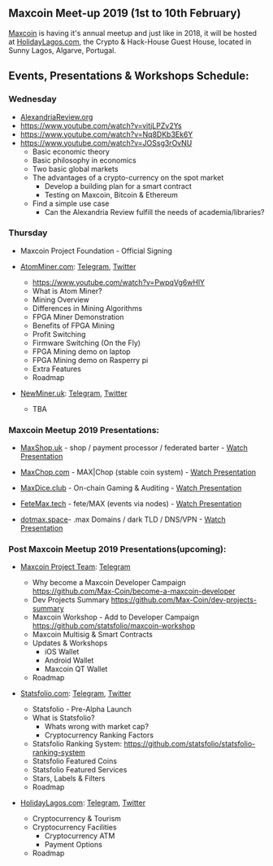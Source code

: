 ## Maxcoin Meet-up 2019 (1st to 10th February)

[Maxcoin](https://www.maxcoinproject.org) is having it's annual meetup and just like in 2018, it will be hosted at [HolidayLagos.com](https://www.holidaylagos.com), the Crypto & Hack-House Guest House, located in Sunny Lagos, Algarve, Portugal.

## Events, Presentations & Workshops Schedule:

### Wednesday
- [AlexandriaReview.org](http://alexandriareview.org)
- https://www.youtube.com/watch?v=vitjLPZv2Ys
- https://www.youtube.com/watch?v=Nq8DKb3Ek6Y
- https://www.youtube.com/watch?v=JOSsg3rOvNU
	- Basic economic theory 
	- Basic philosophy in economics
	- Two basic global markets
	- The advantages of a crypto-currency on the spot market
		- Develop a building plan for a smart contract
		- Testing on Maxcoin, Bitcoin & Ethereum
	- Find a simple use case 
		- Can the Alexandria Review fulfill the needs of academia/libraries?

### Thursday
- Maxcoin Project Foundation - Official Signing
- [AtomMiner.com](https://atomminer.com): [Telegram](https://t.me/atomminer), [Twitter](https://twitter.com/fpgaatomminer)
	- https://www.youtube.com/watch?v=PwpqVg6wHlY
	- What is Atom Miner?
	- Mining Overview
	- Differences in Mining Algorithms
	- FPGA Miner Demonstration
	- Benefits of FPGA Mining
	- Profit Switching
	- Firmware Switching (On the Fly) 
	- FPGA Mining demo on laptop
	- FPGA Mining demo on Rasperry pi
	- Extra Features
	- Roadmap
	
- [NewMiner.uk](https://newminer.uk): [Telegram](https://t.me/newmineruk), [Twitter](https://twitter.com/newmineruk)
	- TBA


### Maxcoin Meetup 2019 Presentations:

- [MaxShop.uk](https://maxshop.uk) - shop / payment processor / federated barter - [Watch Presentation](https://www.youtube.com/watch?v=994-B-SduN4)

- [MaxChop.com](https://maxchop.com) - MAX|Chop (stable coin system) - [Watch Presentation](https://www.youtube.com/watch?v=iAfzdVrnoTc)

- [MaxDice.club](https://maxdice.club) - On-chain Gaming & Auditing - [Watch Presentation](https://www.youtube.com/watch?v=dA1f7fbcuOk)

- [FeteMax.tech](https://fetemax.tech) - fete/MAX (events via nodes) - [Watch Presentation](https://www.youtube.com/watch?v=4njbu2QcJhg)

- [dotmax.space](https://dotmap.space)- .max Domains / dark TLD / DNS/VPN - [Watch Presentation](https://www.youtube.com/watch?v=fKQF7ZKsb8w)

### Post Maxcoin Meetup 2019 Presentations(upcoming):

- [Maxcoin Project Team](https://www.maxcoinproject.org/): [Telegram](https://t.me/maxcoinproject)
	- Why become a Maxcoin Developer Campaign https://github.com/Max-Coin/become-a-maxcoin-developer
	- Dev Projects Summary https://github.com/Max-Coin/dev-projects-summary
	- Maxcoin Workshop - Add to Developer Campaign https://github.com/statsfolio/maxcoin-workshop
	- Maxcoin Multisig & Smart Contracts
	- Updates & Workshops
		- iOS Wallet
		- Android Wallet
		- Maxcoin QT Wallet
	- Roadmap
		
- [Statsfolio.com](https://statsfolio.com): [Telegram](https://t.me/statsfolio), [Twitter](https://twitter.com/statsfolio)
	- Statsfolio - Pre-Alpha Launch
	- What is Statsfolio?
		- Whats wrong with market cap?
		- Cryptocurrency Ranking Factors
	- Statsfolio Ranking System: https://github.com/statsfolio/statsfolio-ranking-system
	- Statsfolio Featured Coins
	- Statsfolio Featured Services
	- Stars, Labels & Filters
	- Roadmap

- [HolidayLagos.com](https://www.holidaylagos.com): [Telegram](https://t.me/holidaylagos), [Twitter](https://twitter.com/HolidayLagos)
	- Cryptocurrency & Tourism
	- Cryptocurrency Facilities
		- Cryptocurrency ATM
		- Payment Options
	- Roadmap

